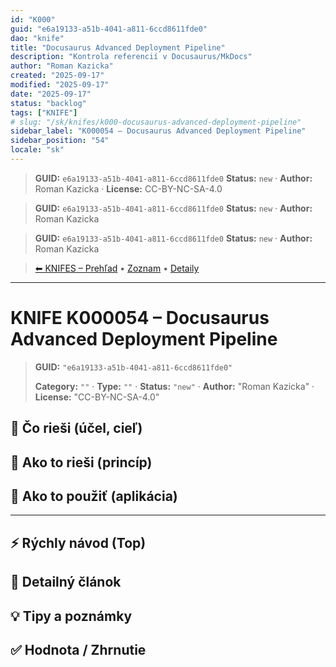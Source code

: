 ```yaml
---
id: "K000"
guid: "e6a19133-a51b-4041-a811-6ccd8611fde0"
dao: "knife"
title: "Docusaurus Advanced Deployment Pipeline"
description: "Kontrola referencií v Docusaurus/MkDocs"
author: "Roman Kazicka"
created: "2025-09-17"
modified: "2025-09-17"
date: "2025-09-17"
status: "backlog"
tags: ["KNIFE"]
# slug: "/sk/knifes/k000-docusaurus-advanced-deployment-pipeline"
sidebar_label: "K000054 – Docusaurus Advanced Deployment Pipeline"
sidebar_position: "54"
locale: "sk"
---
```

<!-- body:start -->

<!-- fm-visible: start -->
> **GUID:** `e6a19133-a51b-4041-a811-6ccd8611fde0`
> **Status:** `new` · **Author:** Roman Kazicka · **License:** CC-BY-NC-SA-4.0
<!-- fm-visible: end -->
<!-- body:start -->

<!-- fm-visible: start -->
> **GUID:** `e6a19133-a51b-4041-a811-6ccd8611fde0`
> **Status:** `new` · **Author:** Roman Kazicka
<!-- fm-visible: end -->
<!-- body:start -->

<!-- fm-visible: start -->
> **GUID:** `e6a19133-a51b-4041-a811-6ccd8611fde0`
> **Status:** `new` · **Author:** Roman Kazicka
<!-- fm-visible: end -->
<!-- body:start -->

<!-- nav:knifes -->
> [⬅ KNIFES – Prehľad](../overview.md) • [Zoznam](../KNIFE_Overview_List.md) • [Detaily](../KNIFE_Overview_Details.md)
---
# KNIFE K000054 – Docusaurus Advanced Deployment Pipeline
<!-- fm-visible: start -->

> **GUID:** `"e6a19133-a51b-4041-a811-6ccd8611fde0"`
>   
> **Category:** `""` · **Type:** `""` · **Status:** `"new"` · **Author:** "Roman Kazicka" · **License:** "CC-BY-NC-SA-4.0"
<!-- fm-visible: end -->


## 🎯 Čo rieši (účel, cieľ)

## 🧩 Ako to rieši (princíp)

## 🧪 Ako to použiť (aplikácia)

---

## ⚡ Rýchly návod (Top)

## 📜 Detailný článok

## 💡 Tipy a poznámky

## ✅ Hodnota / Zhrnutie
